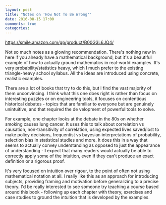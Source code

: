```yaml
---
layout: post
title: "Notes on 'How Not To Be Wrong'"
date: 2016-08-15 17:00
comments: true
categories: 
---
```


<https://smile.amazon.com/gp/product/B00G3L6JQ4/>

Not so much notes as a glowing recommendation. There's nothing new in here if you already have a mathematical background, but it's a beautiful example of how to actually ground mathematics in real-world examples. It's very probability/statistics heavy, which I much prefer to the existing triangle-heavy school syllabus. All the ideas are introduced using concrete, realistic examples.

There are a lot of books that try to do this, but I find the vast majority of them unconvincing. I think what this one does right is rather than focus on interesting puzzles or on engineering tools, it focuses on contentious historical debates - topics that are familiar to everyone but are genuinely unintuitive, and that required the de velopment of powerful tools to solve.

For example, one chapter looks at the debate in the 80s on whether smoking causes lung cancer. It uses this to talk about correlation vs causation, non-transitivity of correlation, using expected lives saved/lost to make policy decisions, frequentist vs bayesian interpretations of probability, selection bias in statistical studies and more. It does this in a way that seems to actually convey understanding as opposed to just the appearance of understanding - I expect that many readers would actually be able to correctly apply some of the intuition, even if they can't produce an exact definition or a rigorous proof.

It's very focused on intuition over rigour, to the point of often not using mathematical notation at all. I really like this as an approach for introducing subjects, providing framing and motivation before generalizing to a precise theory. I'd be really interested to see someone try teaching a course based around this book - following up each chapter with theory, exercises and case studies to ground the intuition that is developed by the examples.
